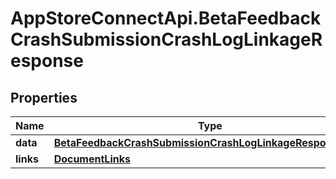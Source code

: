 # AppStoreConnectApi.BetaFeedbackCrashSubmissionCrashLogLinkageResponse

## Properties

Name | Type | Description | Notes
------------ | ------------- | ------------- | -------------
**data** | [**BetaFeedbackCrashSubmissionCrashLogLinkageResponseData**](BetaFeedbackCrashSubmissionCrashLogLinkageResponseData.md) |  | 
**links** | [**DocumentLinks**](DocumentLinks.md) |  | 


